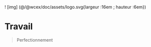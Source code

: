<!--DESC: {icon:{name:"explore"},id:3} -->

! [img] (@/@wcex/doc/assets/logo.svg{largeur :16em ; hauteur :6em})
# Travail
> Perfectionnement
